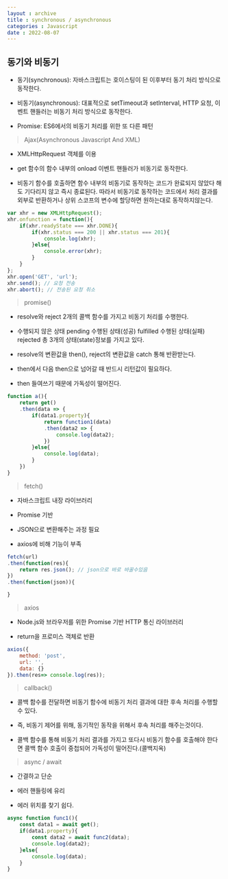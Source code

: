 ```yaml
---
layout : archive
title : synchronous / asynchronous
categories : Javascript
date : 2022-08-07
---
```


## 동기와 비동기

* 동기(synchronous): 자바스크립트는 호이스팅이 된 이후부터 동기 처리 방식으로 동작한다.

* 비동기(asynchronous): 대표적으로 setTimeout과 setInterval, HTTP 요청, 이벤트 핸들러는 비동기 처리 방식으로 동작한다. 

* Promise: ES6에서의 비동기 처리를 위한 또 다른 패턴

> Ajax(Asynchronous Javascript And XML)

* XMLHttpRequest 객체를 이용

* get 함수의 함수 내부의 onload 이벤트 핸들러가 비동기로 동작한다.

* 비동기 함수를 호출하면 함수 내부의 비동기로 동작하는 코드가 완료되지 않았다 해도 기다리지 않고 즉시 종료된다. 따라서 비동기로 동작하는 코드에서 처리 결과를 외부로 반환하거나 상위 스코프의 변수에 할당하면 원하는대로 동작하지않는다.

```javascript
var xhr = new XMLHttpRequest();
xhr.onfunction = function(){
    if(xhr.readyState === xhr.DONE){
        if(xhr.status === 200 || xhr.status === 201){
            console.log(xhr);
        }else{
            console.error(xhr);
        }
    }
};
xhr.open('GET', 'url');
xhr.send(); // 요청 전송
xhr.abort(); // 전송된 요청 취소
```

> promise()

* resolve와 reject 2개의 콜백 함수를 가지고 비동기 처리를 수행한다.

* 수행되지 않은 상태 pending
수행된 상태(성공) fulfilled
수행된 상태(실패) rejected
총 3개의 상태(state)정보를 가지고 있다.

* resolve의 변환값을 then(), reject의 변환값을 catch 통해 반환받는다.

* then에서 다음 then으로 넘어갈 때 반드시 리턴값이 필요하다.

* then 들여쓰기 때문에 가독성이 떨어진다.

```javascript
function a(){
    return get()
    .then(data => {
        if(data1.property){
            return function1(data)
            .then(data2 => {
                console.log(data2);
            })
        }else{
            console.log(data);
        }
    })
}
```

> fetch()

* 자바스크립트 내장 라이브러리

* Promise 기반

* JSON으로 변환해주는 과정 필요

* axios에 비해 기능이 부족

```javascript
fetch(url)
.then(function(res){
    return res.json(); // json으로 바로 바꿀수있음
})
.then(function(json)){

}
```

> axios

* Node.js와 브라우저를 위한 Promise 기반 HTTP 통신 라이브러리

* return을 프로미스 객체로 반환

```javascript
axios({
    method: 'post',
    url: '',
    data: {}
}).then(res=> console.log(res));
```

> callback()

* 콜백 함수를 전달하면 비동기 함수에 비동기 처리 결과에 대한 후속 처리를 수행할 수 있다.

* 즉, 비동기 제어를 위해, 동기적인 동작을 위해서 후속 처리를 해주는것이다.

* 콜백 함수를 통해 비동기 처리 결과를 가지고 또다시 비동기 함수를 호출해야 한다면 콜백 함수 호출이 중첩되어 가독성이 떨어진다.(콜백지옥)

> async / await

*  간결하고 단순

* 에러 핸들링에 유리

* 에러 위치를 찾기 쉽다.

```javascript
async function func1(){
    const data1 = await get();
    if(data1.property){
        const data2 = await func2(data);
        console.log(data2);
    }else{
        console.log(data);
    }
}
```